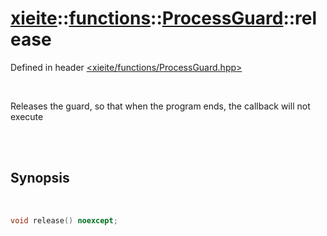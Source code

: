 # [xieite](../../xieite.md)::[functions](../../functions.md)::[ProcessGuard](../ProcessGuard.md)::release
Defined in header [<xieite/functions/ProcessGuard.hpp>](../../../include/xieite/functions/ProcessGuard.hpp)

<br/>

Releases the guard, so that when the program ends, the callback will not execute

<br/><br/>

## Synopsis

<br/>

```cpp
void release() noexcept;
```
